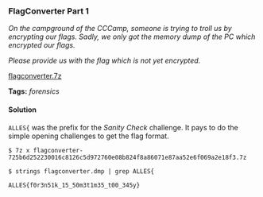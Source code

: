 ### FlagConverter Part 1

_On the campground of the CCCamp, someone is trying to troll us by encrypting our flags. Sadly, we only got the memory dump of the PC which encrypted our flags._

_Please provide us with the flag which is not yet encrypted._

[flagconverter.7z](https://static.allesctf.net/flagconverter-725b6d252230016c8126c5d972760e08b824f8a86071e87aa52e6f069a2e18f3.7z)

**Tags:** _forensics_

#### Solution

`ALLES{` was the prefix for the _Sanity Check_ challenge.  It pays to do the simple opening challenges to get the flag format.

```
$ 7z x flagconverter-725b6d252230016c8126c5d972760e08b824f8a86071e87aa52e6f069a2e18f3.7z

$ strings flagconverter.dmp | grep ALLES{

ALLES{f0r3n51k_15_50m3t1m35_t00_345y}
```
